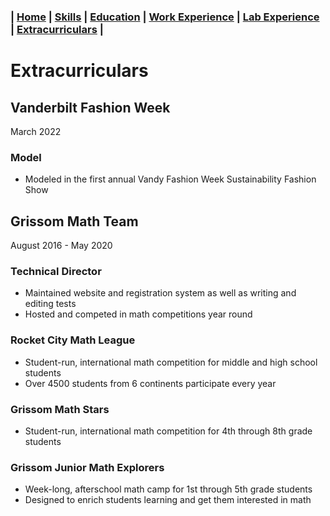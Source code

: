 ### | [Home](/Patrick-Gamble/index) | [Skills](/Patrick-Gamble/skills) | [Education](/Patrick-Gamble/education) | [Work Experience](/Patrick-Gamble/work-experience) | [Lab Experience](/Patrick-Gamble/lab-experience) | [Extracurriculars](/Patrick-Gamble/extracurriculars) |

# Extracurriculars
## Vanderbilt Fashion Week
March 2022
### Model
- Modeled in the first annual Vandy Fashion Week Sustainability Fashion Show

## Grissom Math Team
August 2016 - May 2020
### Technical Director
- Maintained website and registration system as well as writing and editing tests
- Hosted and competed in math competitions year round

### Rocket City Math League
- Student-run, international math competition for middle and high school students
- Over 4500 students from 6 continents participate every year

### Grissom Math Stars
- Student-run, international math competition for 4th through 8th grade students

### Grissom Junior Math Explorers
- Week-long, afterschool math camp for 1st through 5th grade students
- Designed to enrich students learning and get them interested in math
